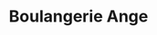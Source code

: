 ---
title: "Boulangerie Ange"
url: /aix-en-provence/boulangerie-ange-avenue-du-camp-de-menthe/
shop: Bäckerei
---